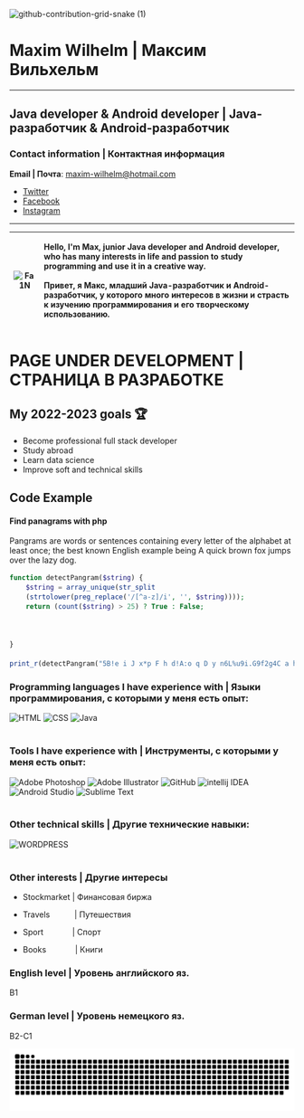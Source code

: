 ![github-contribution-grid-snake (1)](https://user-images.githubusercontent.com/69854595/201497399-2e0a2af5-9a88-4297-96df-d6dea0d89153.gif)

# Maxim Wilhelm | Максим Вильхельм

***
## Java developer & Android developer | Java-разработчик & Android-разработчик


### **Contact information | Контактная информация**
**Email | Почта**: maxim-wilhelm@hotmail.com
* <a href="https://twitter.com/maxisssrude/">Twitter</a>
* <a href="https://www.facebook.com/maxisssrude">Facebook</a>
* <a href="https://www.instagram.com/maxisss.ru.de/">Instagram</a>


  
***

![Fa1N](https://user-images.githubusercontent.com/69854595/201501421-ef01f5b9-fe99-452e-957f-afad366122ab.jpg) | <p align="left"> Hello, I'm Max, junior Java developer and Android developer, who has many interests in life and passion to study programming and use it in a creative way. <br> <br> Привет, я Макс, младший Java-разработчик и Android-разработчик, у которого много интересов в жизни и страсть к изучению программирования и его творческому использованию. </p>
 ------------ | -------------


# PAGE UNDER DEVELOPMENT | СТРАНИЦА В РАЗРАБОТКЕ 

## My 2022-2023 goals 🏆
* Become professional full stack developer
* Study abroad
* Learn data science 
* Improve soft and technical skills

## Code Example
#### **Find panagrams with php**
<p> Pangrams are words or sentences containing every letter of the alphabet at least once; the best known English example being A quick brown fox jumps over the lazy dog.</p>

```php
function detectPangram($string) {
    $string = array_unique(str_split
    (strtolower(preg_replace('/[^a-z]/i', '', $string))));
    return (count($string) > 25) ? True : False;
    
   

}

print_r(detectPangram("5B!e i J x*p F h d!A:o q D y n6L%u9i.G9f2g4C a h+K!m+z:R t!j:B w s C"));
```

### Programming languages I have experience with | Языки программирования, с которыми у меня есть опыт:
<div >
<img src="https://user-images.githubusercontent.com/69854595/201543737-bbd76e46-e175-4b04-9058-560e6eaa1eb8.png" alt="HTML" height="65">
<img src="https://user-images.githubusercontent.com/69854595/201543755-340fe408-a6e7-4817-8e85-a97cc8f047a2.png" alt="CSS" height="65">
<img src="https://user-images.githubusercontent.com/69854595/201537349-dfa46e55-ab69-4b6e-aadf-2f52d0b46825.svg" alt="Java" height="75">
</div>
<br>

### Tools I have experience with | Инструменты, с которыми у меня есть опыт:
<div>
<img src="https://user-images.githubusercontent.com/69854595/201544507-1e294e2a-d7f2-4cf3-bd32-3fb23844d7f4.png" alt="Adobe Photoshop" height="64">
<img src="https://user-images.githubusercontent.com/69854595/201542079-fe359ebf-e9a8-4be5-a82a-57384178de83.png" alt="Adobe Illustrator" height="76">
<img src="https://user-images.githubusercontent.com/69854595/201544429-0a8f406a-55be-45e6-80bc-a8e8798e6f79.png" alt="GitHub" height="72">
<img src="https://user-images.githubusercontent.com/69854595/201537666-f889135c-7bea-41d9-929c-ab2ac649e9ae.png" alt="intellij IDEA" height="55">
<img src="https://user-images.githubusercontent.com/69854595/201538070-c2e261c4-f2dd-460b-ad3c-302dba55d4da.jpg" alt="Android Studio" height="59">
<img src="https://user-images.githubusercontent.com/69854595/201538371-9c674154-e882-4d3a-a10e-ecb15720d795.png" alt="Sublime Text" height="50">

</div>
<br>

### Other technical skills | Другие технические навыки:
<div> 
<img src="https://user-images.githubusercontent.com/69854595/201537018-8a1ac4c0-60f9-4384-bae9-deb83442f560.png" alt="WORDPRESS" height="60">   
</div>
<br>

### Other interests | Другие интересы
* Stockmarket | Финансовая биржа

* Travels &nbsp; &nbsp; &nbsp; &nbsp; &nbsp; | Путешествия

* Sport &nbsp; &nbsp; &nbsp; &nbsp; &nbsp; &nbsp; | Спорт

* Books &nbsp; &nbsp; &nbsp; &nbsp; &nbsp; &nbsp; | Книги 


### English level | Уровень английского яз.
B1

### German level | Уровень немецкого яз.
B2-C1

![](https://github.com/Platane/snk/raw/output/github-contribution-grid-snake.svg)
